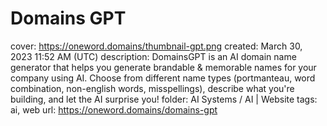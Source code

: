 # Domains GPT

cover: https://oneword.domains/thumbnail-gpt.png
created: March 30, 2023 11:52 AM (UTC)
description: DomainsGPT is an AI domain name generator that helps you generate brandable & memorable names for your company using AI. Choose from different name types (portmanteau, word combination, non-english words, misspellings), describe what you're building, and let the AI surprise you!
folder: AI Systems / AI | Website
tags: ai, web
url: https://oneword.domains/domains-gpt